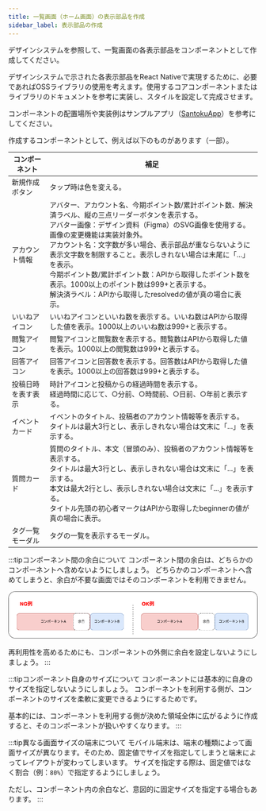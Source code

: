 ```yaml
---
title: 一覧画面（ホーム画面）の表示部品を作成
sidebar_label: 表示部品の作成
---
```


デザインシステムを参照して、一覧画面の各表示部品をコンポーネントとして作成してください。

デザインシステムで示された各表示部品をReact Nativeで実現するために、必要であればOSSライブラリの使用を考えます。使用するコアコンポーネントまたはライブラリのドキュメントを参考に実装し、スタイルを設定して完成させます。

コンポーネントの配置場所や実装例はサンプルアプリ（[SantokuApp](https://github.com/{@inject:organization}/mobile-app-crib-notes/tree/master/example-app/SantokuApp)）を参考にしてください。

作成するコンポーネントとして、例えば以下のものがあります（一部）。

| コンポーネント | 補足 |
|--|--|
| 新規作成ボタン | タップ時は色を変える。 |
| アカウント情報 | アバター、アカウント名、今期ポイント数/累計ポイント数、解決済ラベル、縦の三点リーダーボタンを表示する。<br />アバター画像：デザイン資料（Figma）のSVG画像を使用する。画像の変更機能は実装対象外。<br />アカウント名：文字数が多い場合、表示部品が重ならないように表示文字数を制限すること。表示しきれない場合は末尾に「...」を表示。<br />今期ポイント数/累計ポイント数：APIから取得したポイント数を表示。1000以上のポイント数は999+と表示する。<br />解決済ラベル：APIから取得したresolvedの値が真の場合に表示。 |
| いいねアイコン | いいねアイコンといいね数を表示する。いいね数はAPIから取得した値を表示。1000以上のいいね数は999+と表示する。|
| 閲覧アイコン | 閲覧アイコンと閲覧数を表示する。閲覧数はAPIから取得した値を表示。1000以上の閲覧数は999+と表示する。|
| 回答アイコン | 回答アイコンと回答数を表示する。回答数はAPIから取得した値を表示。1000以上の回答数は999+と表示する。|
| 投稿日時を表す表示 | 時計アイコンと投稿からの経過時間を表示する。<br />経過時間に応じて、○分前、○時間前、○日前、○年前と表示する。 |
| イベントカード | イベントのタイトル、投稿者のアカウント情報等を表示する。<br />タイトルは最大3行とし、表示しきれない場合は文末に「...」を表示する。 |
| 質問カード | 質問のタイトル、本文（冒頭のみ）、投稿者のアカウント情報等を表示する。<br />タイトルは最大3行とし、表示しきれない場合は文末に「...」を表示する。<br />本文は最大2行とし、表示しきれない場合は文末に「...」を表示する。<br />タイトル先頭の初心者マークはAPIから取得したbeginnerの値が真の場合に表示。 |
| タグ一覧モーダル | タグの一覧を表示するモーダル。 |

:::tipコンポーネント間の余白について
コンポーネント間の余白は、どちらかのコンポーネントへ含めないようにしましょう。
どちらかのコンポーネントへ含めてしまうと、余白が不要な画面ではそのコンポーネントを利用できません。

![コンポーネント間の余白例](./margins-between-components.drawio.png)

再利用性を高めるためにも、コンポーネントの外側に余白を設定しないようにしましょう。
:::

:::tipコンポーネント自身のサイズについて
コンポーネントには基本的に自身のサイズを指定しないようにしましょう。
コンポーネントを利用する側が、コンポーネントのサイズを柔軟に変更できるようにするためです。

基本的には、コンポーネントを利用する側が決めた領域全体に広がるように作成すると、そのコンポーネントが扱いやすくなります。
:::

:::tip異なる画面サイズの端末について
モバイル端末は、端末の種類によって画面サイズが異なります。そのため、固定値でサイズを指定してしまうと端末によってレイアウトが変わってしまいます。
サイズを指定する際は、固定値ではなく割合（例：`80%`）で指定するようにしましょう。

ただし、コンポーネント内の余白など、意図的に固定サイズを指定する場合もあります。
:::
